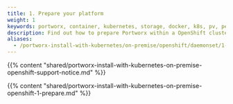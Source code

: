 ```yaml
---
title: 1. Prepare your platform
weight: 1
keywords: portworx, container, kubernetes, storage, docker, k8s, pv, persistent disk, openshift
description: Find out how to prepare Portworx within a OpenShift cluster and have Portworx provide highly available volumes to any application deployed via Kubernetes.
aliases:
  - /portworx-install-with-kubernetes/on-premise/openshift/daemonset/1-prepare/
---
```


{{% content "shared/portworx-install-with-kubernetes-on-premise-openshift-support-notice.md" %}}

{{% content "shared/portworx-install-with-kubernetes-on-premise-openshift-1-prepare.md" %}}
